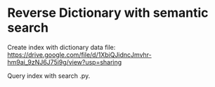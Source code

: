 # Reverse Dictionary with semantic search

Create index with dictionary data file: https://drive.google.com/file/d/1XbiQJidncJmvhr-hm9ai_9zNJ6J75i9g/view?usp=sharing

Query index with search .py.
